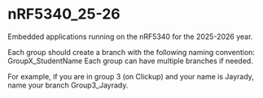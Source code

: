 # nRF5340_25-26
Embedded applications running on the nRF5340 for the 2025-2026 year.

Each group should create a branch with the following naming convention: GroupX_StudentName
Each group can have multiple branches if needed.

For example, if you are in group 3 (on Clickup) and your name is Jayrady, name your branch Group3_Jayrady.
